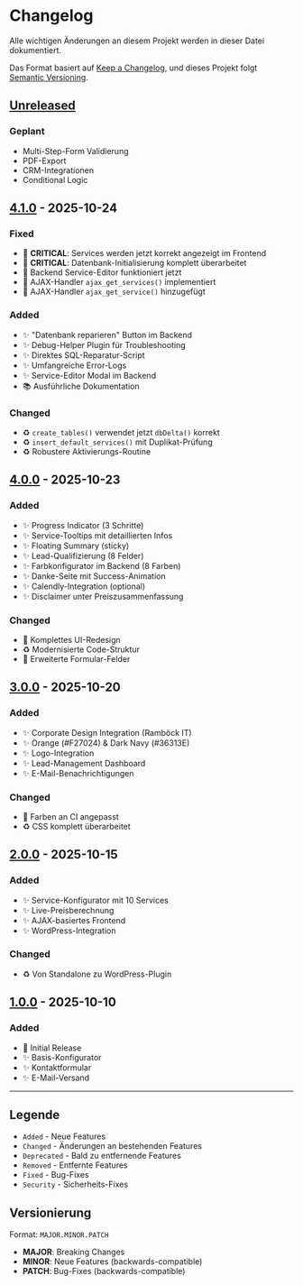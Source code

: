# Changelog

Alle wichtigen Änderungen an diesem Projekt werden in dieser Datei dokumentiert.

Das Format basiert auf [Keep a Changelog](https://keepachangelog.com/de/1.0.0/),
und dieses Projekt folgt [Semantic Versioning](https://semver.org/lang/de/).

## [Unreleased]

### Geplant
- Multi-Step-Form Validierung
- PDF-Export
- CRM-Integrationen
- Conditional Logic

## [4.1.0] - 2025-10-24

### Fixed
- 🐛 **CRITICAL**: Services werden jetzt korrekt angezeigt im Frontend
- 🐛 **CRITICAL**: Datenbank-Initialisierung komplett überarbeitet
- 🐛 Backend Service-Editor funktioniert jetzt
- 🐛 AJAX-Handler `ajax_get_services()` implementiert
- 🐛 AJAX-Handler `ajax_get_service()` hinzugefügt

### Added
- ✨ "Datenbank reparieren" Button im Backend
- ✨ Debug-Helper Plugin für Troubleshooting
- ✨ Direktes SQL-Reparatur-Script
- ✨ Umfangreiche Error-Logs
- ✨ Service-Editor Modal im Backend
- 📚 Ausführliche Dokumentation

### Changed
- ♻️ `create_tables()` verwendet jetzt `dbDelta()` korrekt
- ♻️ `insert_default_services()` mit Duplikat-Prüfung
- ♻️ Robustere Aktivierungs-Routine

## [4.0.0] - 2025-10-23

### Added
- ✨ Progress Indicator (3 Schritte)
- ✨ Service-Tooltips mit detaillierten Infos
- ✨ Floating Summary (sticky)
- ✨ Lead-Qualifizierung (8 Felder)
- ✨ Farbkonfigurator im Backend (8 Farben)
- ✨ Danke-Seite mit Success-Animation
- ✨ Calendly-Integration (optional)
- ✨ Disclaimer unter Preiszusammenfassung

### Changed
- 🎨 Komplettes UI-Redesign
- ♻️ Modernisierte Code-Struktur
- 📝 Erweiterte Formular-Felder

## [3.0.0] - 2025-10-20

### Added
- ✨ Corporate Design Integration (Ramböck IT)
- ✨ Orange (#F27024) & Dark Navy (#36313E)
- ✨ Logo-Integration
- ✨ Lead-Management Dashboard
- ✨ E-Mail-Benachrichtigungen

### Changed
- 🎨 Farben an CI angepasst
- ♻️ CSS komplett überarbeitet

## [2.0.0] - 2025-10-15

### Added
- ✨ Service-Konfigurator mit 10 Services
- ✨ Live-Preisberechnung
- ✨ AJAX-basiertes Frontend
- ✨ WordPress-Integration

### Changed
- ♻️ Von Standalone zu WordPress-Plugin

## [1.0.0] - 2025-10-10

### Added
- 🎉 Initial Release
- ✨ Basis-Konfigurator
- ✨ Kontaktformular
- ✨ E-Mail-Versand

---

## Legende

- `Added` - Neue Features
- `Changed` - Änderungen an bestehenden Features
- `Deprecated` - Bald zu entfernende Features
- `Removed` - Entfernte Features
- `Fixed` - Bug-Fixes
- `Security` - Sicherheits-Fixes

## Versionierung

Format: `MAJOR.MINOR.PATCH`

- **MAJOR**: Breaking Changes
- **MINOR**: Neue Features (backwards-compatible)
- **PATCH**: Bug-Fixes (backwards-compatible)

[Unreleased]: https://github.com/ramboeck-it/service-configurator/compare/v4.1.0...HEAD
[4.1.0]: https://github.com/ramboeck-it/service-configurator/compare/v4.0.0...v4.1.0
[4.0.0]: https://github.com/ramboeck-it/service-configurator/compare/v3.0.0...v4.0.0
[3.0.0]: https://github.com/ramboeck-it/service-configurator/compare/v2.0.0...v3.0.0
[2.0.0]: https://github.com/ramboeck-it/service-configurator/compare/v1.0.0...v2.0.0
[1.0.0]: https://github.com/ramboeck-it/service-configurator/releases/tag/v1.0.0
